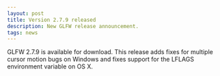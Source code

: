 ```yaml
---
layout: post
title: Version 2.7.9 released
description: New GLFW release announcement.
tags: news
---
```


GLFW 2.7.9 is available for download. 
This release adds fixes for multiple cursor motion bugs on Windows and
fixes support for the LFLAGS environment variable on OS X.
